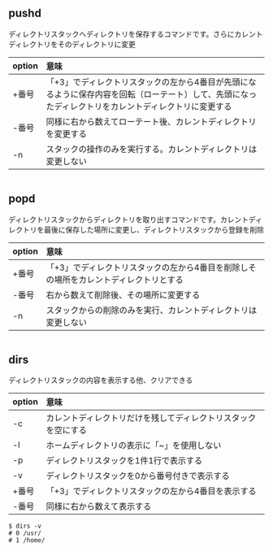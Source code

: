 ## pushd

ディレクトリスタックへディレクトリを保存するコマンドです。さらにカレントディレクトリをそのディレクトリに変更

|option|意味|
|:-|:-|
|+番号|「+3」でディレクトリスタックの左から4番目が先頭になるように保存内容を回転（ローテート）して、先頭になったディレクトリをカレントディレクトリに変更する|
|-番号|同様に右から数えてローテート後、カレントディレクトリを変更する|
|-n|スタックの操作のみを実行する。カレントディレクトリは変更しない|

```

```

## popd

ディレクトリスタックからディレクトリを取り出すコマンドです。カレントディレクトリを最後に保存した場所に変更し、ディレクトリスタックから登録を削除

|option|意味|
|:-|:-|
|+番号|	「+3」でディレクトリスタックの左から4番目を削除しその場所をカレントディレクトリとする|
|-番号|	右から数えて削除後、その場所に変更する|
|-n|	スタックからの削除のみを実行、カレントディレクトリは変更しない|

```

```

## dirs

ディレクトリスタックの内容を表示する他、クリアできる

|option|意味|
|:-|:-|
|-c|	カレントディレクトリだけを残してディレクトリスタックを空にする|
|-l|	ホームディレクトリの表示に「~」を使用しない|
|-p|	ディレクトリスタックを1件1行で表示する|
|-v|	ディレクトリスタックを0から番号付きで表示する|
|+番号|	「+3」でディレクトリスタックの左から4番目を表示する|
|-番号|	同様に右から数えて表示する|

```
$ dirs -v
# 0 /usr/
# 1 /home/
```
